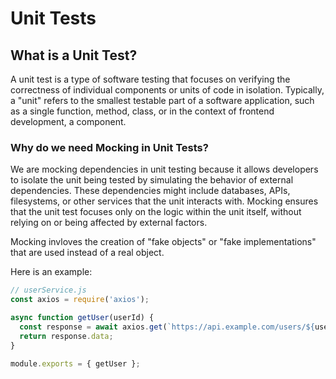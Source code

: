 # Unit Tests

## What is a Unit Test?

A unit test is a type of software testing that focuses on verifying the correctness of individual components or units of code in isolation. Typically, a "unit" refers to the smallest testable part of a software application, such as a single function, method, class, or in the context of frontend development, a component.

### Why do we need Mocking in Unit Tests?

We are mocking dependencies in unit testing because it allows developers to isolate the unit being tested by simulating the behavior of external dependencies. These dependencies might include databases, APIs, filesystems, or other services that the unit interacts with. Mocking ensures that the unit test focuses only on the logic within the unit itself, without relying on or being affected by external factors.

Mocking invloves the creation of "fake objects" or "fake implementations" that are used instead of a real object.

Here is an example:

```js
// userService.js
const axios = require('axios');

async function getUser(userId) {
  const response = await axios.get(`https://api.example.com/users/${userId}`);
  return response.data;
}

module.exports = { getUser };
```

